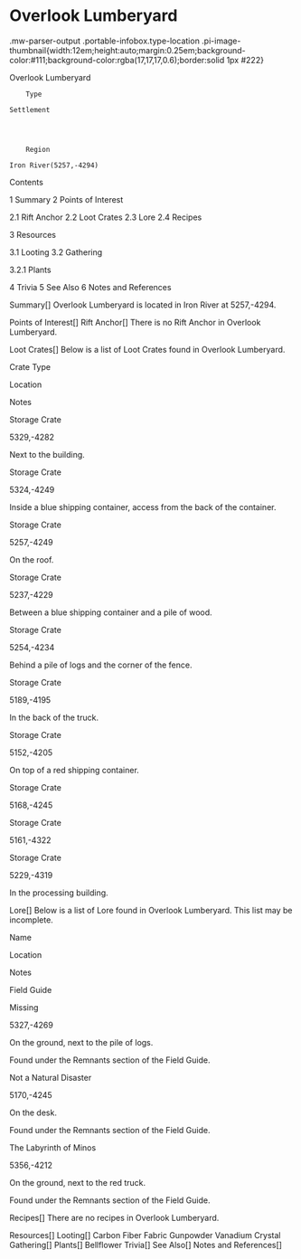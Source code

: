 # Overlook Lumberyard

.mw-parser-output .portable-infobox.type-location .pi-image-thumbnail{width:12em;height:auto;margin:0.25em;background-color:#111;background-color:rgba(17,17,17,0.6);border:solid 1px #222}

Overlook Lumberyard

	

	
		Type
	
	Settlement



	
		Region
	
	Iron River(5257,-4294)




Contents

1 Summary
2 Points of Interest

2.1 Rift Anchor
2.2 Loot Crates
2.3 Lore
2.4 Recipes


3 Resources

3.1 Looting
3.2 Gathering

3.2.1 Plants




4 Trivia
5 See Also
6 Notes and References



Summary[]
Overlook Lumberyard is located in Iron River at 5257,-4294.

Points of Interest[]
Rift Anchor[]
There is no Rift Anchor in Overlook Lumberyard.

Loot Crates[]
Below is a list of Loot Crates found in Overlook Lumberyard.



Crate Type

Location

Notes


Storage Crate

5329,-4282

Next to the building.


Storage Crate

5324,-4249

Inside a blue shipping container, access from the back of the container.


Storage Crate

5257,-4249

On the roof.


Storage Crate

5237,-4229

Between a blue shipping container and a pile of wood.


Storage Crate

5254,-4234

Behind a pile of logs and the corner of the fence.


Storage Crate

5189,-4195

In the back of the truck.


Storage Crate

5152,-4205

On top of a red shipping container.


Storage Crate

5168,-4245




Storage Crate

5161,-4322




Storage Crate

5229,-4319

In the processing building.


Lore[]
Below is a list of Lore found in Overlook Lumberyard. This list may be incomplete.



Name

Location

Notes

Field Guide


Missing

5327,-4269

On the ground, next to the pile of logs.

Found under the Remnants section of the Field Guide.


Not a Natural Disaster

5170,-4245

On the desk.

Found under the Remnants section of the Field Guide.


The Labyrinth of Minos

5356,-4212

On the ground, next to the red truck.

Found under the Remnants section of the Field Guide.


Recipes[]
There are no recipes in Overlook Lumberyard.

Resources[]
Looting[]
Carbon Fiber Fabric
Gunpowder
Vanadium Crystal
Gathering[]
Plants[]
Bellflower
Trivia[]
See Also[]
Notes and References[]
